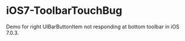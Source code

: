 iOS7-ToolbarTouchBug
====================

Demo for right UIBarButtonItem not responding at bottom toolbar in iOS 7.0.3. 
